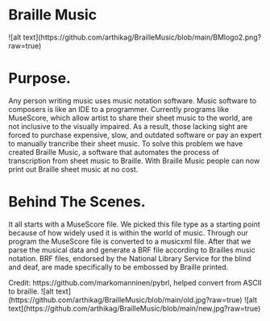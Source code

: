 <h1>Braille Music</h1>
![alt text](https://github.com/arthikag/BrailleMusic/blob/main/BMlogo2.png?raw=true)
<h1>Purpose.</h1>
<p>
Any person writing music uses music notation software. Music software to composers is like an IDE to a programmer. Currently programs like MuseScore, which allow artist to share their sheet music to the world, are not inclusive to the visually impaired. As a result, those lacking sight are forced to purchase expensive, slow, and outdated software or pay an expert to manually trancribe their sheet music. To solve this problem we have created Braille Music, a software that automates the process of transcription from sheet music to Braille. With Braille Music people can now print out Braille sheet music at no cost.
</p>
<h1>Behind The Scenes.</h1>
<p>
It all starts with a MuseScore file. We picked this file type as a starting point because of how widely used it is within the world of music. Through our program the MuseScore file is converted to a musicxml file. After that we parse the musical data and generate a BRF file according to Brailles music notation. BRF files, endorsed by the National Library Service for the blind and deaf, are made specifically to be embossed by Braille printed.
</p>
Credit: https://github.com/markomanninen/pybrl, helped convert from ASCII to braille.
![alt text](https://github.com/arthikag/BrailleMusic/blob/main/old.jpg?raw=true)
![alt text](https://github.com/arthikag/BrailleMusic/blob/main/new.jpg?raw=true)
